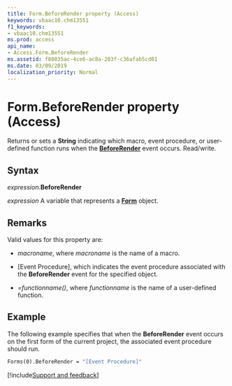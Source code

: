 ```yaml
---
title: Form.BeforeRender property (Access)
keywords: vbaac10.chm13551
f1_keywords:
- vbaac10.chm13551
ms.prod: access
api_name:
- Access.Form.BeforeRender
ms.assetid: f80035ac-4ce6-ac8a-203f-c36afab5cd01
ms.date: 03/09/2019
localization_priority: Normal
---
```



# Form.BeforeRender property (Access)

Returns or sets a **String** indicating which macro, event procedure, or user-defined function runs when the **[BeforeRender](Access.Form.BeforeRender(even).md)** event occurs. Read/write.


## Syntax

_expression_.**BeforeRender**

_expression_ A variable that represents a **[Form](Access.Form.md)** object.


## Remarks

Valid values for this property are:

- _macroname_, where _macroname_ is the name of a macro.

- [Event Procedure], which indicates the event procedure associated with the **BeforeRender** event for the specified object.

- _=functionname()_, where _functionname_ is the name of a user-defined function.


## Example

The following example specifies that when the **BeforeRender** event occurs on the first form of the current project, the associated event procedure should run.


```vb
Forms(0).BeforeRender = "[Event Procedure]"
```




[!include[Support and feedback](~/includes/feedback-boilerplate.md)]